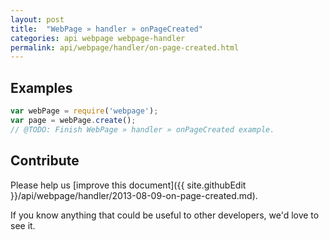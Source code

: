 ```yaml
---
layout: post
title:  "WebPage » handler » onPageCreated"
categories: api webpage webpage-handler
permalink: api/webpage/handler/on-page-created.html
---
```


## Examples

```javascript
var webPage = require('webpage');
var page = webPage.create();
// @TODO: Finish WebPage » handler » onPageCreated example.
```

## Contribute

Please help us [improve this document]({{ site.githubEdit }}/api/webpage/handler/2013-08-09-on-page-created.md).

If you know anything that could be useful to other developers, we'd love to see it.


